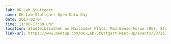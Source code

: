 ```yaml
---
lab: OK Lab Stuttgart
name: OK Lab Stuttgart Open Data Day
date: 2017-03-04
time: 11:00-17:00 Uhr
location: Stadtbibliothek am Mailänder Platz, Max-Bense-Forum (UG), Stuttgart
link-url: https://www.meetup.com/OK-Lab-Stuttgart-Meet-Up/events/237267086/
---
```

